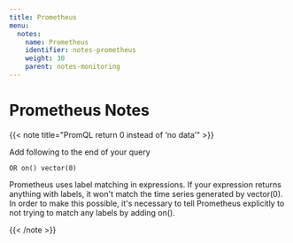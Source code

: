 ```yaml
---
title: Prometheus
menu:
  notes:
    name: Prometheus
    identifier: notes-prometheus
    weight: 30
    parent: notes-monitoring
---
```

# Prometheus Notes

<!-- Forward Traffic-->
{{< note title="PromQL return 0 instead of ‘no data’" >}}

Add following to the end of your query
```promql
OR on() vector(0)
```

Prometheus uses label matching in expressions. If your expression returns anything with labels, it won't match the time series generated by vector(0). In order to make this possible, it's necessary to tell Prometheus explicitly to not trying to match any labels by adding on().

{{< /note >}}
